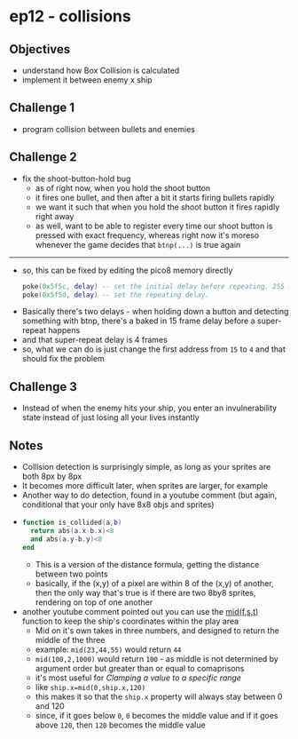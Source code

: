 # ep12 - collisions

## Objectives
- understand how Box Collision is calculated
- implement it between enemy x ship

## Challenge 1
- program collision between bullets and enemies
## Challenge 2
- fix the shoot-button-hold bug
  - as of right now, when you hold the shoot button
  - it fires one bullet, and then after a bit it starts firing bullets rapidly
  - we want it such that when you hold the shoot button it fires rapidly right away
  - as well, want to be able to register every time our shoot button is pressed with exact frequency, whereas right now it's moreso whenever the game decides that `btnp(...)` is true again
---
- so, this can be fixed by editing the pico8 memory directly
  ```lua
  poke(0x5f5c, delay) -- set the initial delay before repeating. 255 means never repeat.
  poke(0x5f5d, delay) -- set the repeating delay.
  ```
- Basically there's two delays - when holding down a button and detecting something with btnp, there's a baked in 15 frame delay before a super-repeat happens
- and that super-repeat delay is 4 frames
- so, what we can do is just change the first address from `15` to `4` and that should fix the problem
## Challenge 3
- Instead of when the enemy hits your ship, you enter an invulnerability state instead of just losing all your lives instantly

## Notes
- Collision detection is surprisingly simple, as long as your sprites are both 8px by 8px
- It becomes more difficult later, when sprites are larger, for example
- Another way to do detection, found in a youtube comment (but again, conditional that your only have 8x8 objs and sprites)
- 
  ```lua
  function is_collided(a,b)
    return abs(a.x-b.x)<8 
    and abs(a.y-b.y)<8
  end
  ```
  - This is a version of the distance formula, getting the distance between two points
  - basically, if the (x,y) of a pixel are within 8 of the (x,y) of another, then the only way that's true is if there are two 8by8 sprites, rendering on top of one another
- another youtube comment pointed out you can use the [mid(f,s,t)](https://pico-8.fandom.com/wiki/Mid) function to keep the ship's coordinates within the play area
  - Mid on it's own takes in three numbers, and designed to return the middle of the three
  - example: `mid(23,44,55)` would return `44`
  - `mid(100,2,1000)` would return `100` - as middle is not determined by argument order but greater than or equal to comaprisons
  - it's most useful for *Clamping a value to a specific range*
  - like `ship.x=mid(0,ship.x,120)`
  - this makes it so that the `ship.x` property will always stay between 0 and 120
  - since, if it goes below `0`, `0` becomes the middle value and if it goes above `120`, then `120` becomes the middle value